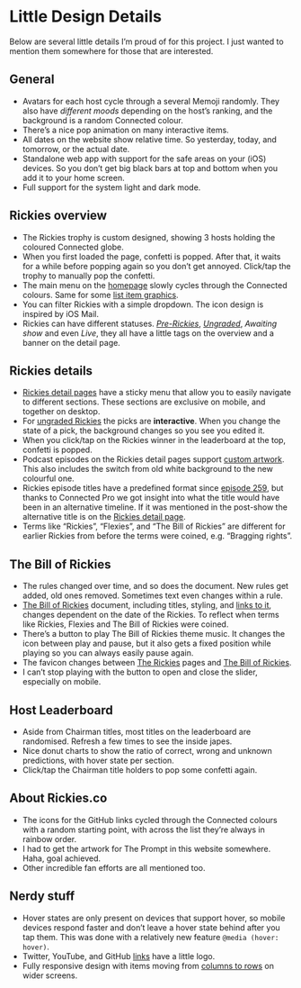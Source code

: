 # Little Design Details

Below are several little details I’m proud of for this project. I just wanted to mention them somewhere for those that are interested.

## General

-   Avatars for each host cycle through a several Memoji randomly. They also have _different moods_ depending on the host’s ranking, and the background is a random Connected colour.
-   There’s a nice pop animation on many interactive items.
-   All dates on the website show relative time. So yesterday, today, and tomorrow, or the actual date.
-   Standalone web app with support for the safe areas on your (iOS) devices. So you don’t get big black bars at top and bottom when you add it to your home screen.
-   Full support for the system light and dark mode.

## Rickies overview

-   The Rickies trophy is custom designed, showing 3 hosts holding the coloured Connected globe.
-   When you first loaded the page, confetti is popped. After that, it waits for a while before popping again so you don’t get annoyed. Click/tap the trophy to manually pop the confetti.
-   The main menu on the [homepage](https://rickies.co) slowly cycles through the Connected colours. Same for some [list item graphics](https://rickies.co/about).
-   You can filter Rickies with a simple dropdown. The icon design is inspired by iOS Mail.
-   Rickies can have different statuses. [_Pre-Rickies_](https://rickies.co/annual-2018), [_Ungraded_](https://rickies.co/ungraded), _Awaiting show_ and even _Live_, they all have a little tags on the overview and a banner on the detail page.

## Rickies details

-   [Rickies detail pages](https://rickies.co/keynote-apr-2021) have a sticky menu that allow you to easily navigate to different sections. These sections are exclusive on mobile, and together on desktop.
-   For [ungraded Rickies](https://rickies.co/ungraded) the picks are **interactive**. When you change the state of a pick, the background changes so you see you edited it.
-   When you click/tap on the Rickies winner in the leaderboard at the top, confetti is popped.
-   Podcast episodes on the Rickies detail pages support [custom artwork](https://rickies.co/keynote-sep-2020#details). This also includes the switch from old white background to the new colourful one.
-   Rickies episode titles have a predefined format since [episode 259](https://www.relay.fm/connected/archive), but thanks to Connected Pro we got insight into what the title would have been in an alternative timeline. If it was mentioned in the post-show the alternative title is on the [Rickies detail page](https://rickies.co/keynote-jun-2021).
-   Terms like “Rickies”, “Flexies”, and “The Bill of Rickies” are different for earlier Rickies from before the terms were coined, e.g. “Bragging rights”.

## The Bill of Rickies

-   The rules changed over time, and so does the document. New rules get added, old ones removed. Sometimes text even changes within a rule.
-   [The Bill of Rickies](https://rickies.co/billof/annual-2017) document, including titles, styling, and [links to it](https://rickies.co/annual-2017#details), changes dependent on the date of the Rickies. To reflect when terms like Rickies, Flexies and The Bill of Rickies were coined.
-   There’s a button to play The Bill of Rickies theme music. It changes the icon between play and pause, but it also gets a fixed position while playing so you can always easily pause again.
-   The favicon changes between [The Rickies](https://rickies.co/) pages and [The Bill of Rickies](https://rickies.co/billof).
-   I can’t stop playing with the button to open and close the slider, especially on mobile.

## Host Leaderboard

-   Aside from Chairman titles, most titles on the leaderboard are randomised. Refresh a few times to see the inside japes.
-   Nice donut charts to show the ratio of correct, wrong and unknown predictions, with hover state per section.
-   Click/tap the Chairman title holders to pop some confetti again.

## About Rickies.co

-   The icons for the GitHub links cycled through the Connected colours with a random starting point, with across the list they’re always in rainbow order.
-   I had to get the artwork for The Prompt in this website somewhere. Haha, goal achieved.
-   Other incredible fan efforts are all mentioned too.

## Nerdy stuff

-   Hover states are only present on devices that support hover, so mobile devices respond faster and don’t leave a hover state behind after you tap them. This was done with a relatively new feature `@media (hover: hover)`.
-   Twitter, YouTube, and GitHub [links](https://rickies.co/about) have a little logo.
-   Fully responsive design with items moving from [columns to rows](https://rickies.co/leaderboard) on wider screens.
